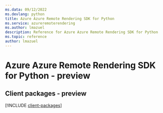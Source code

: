 ```yaml
---
ms.data: 09/12/2022
ms.devlang: python
title: Azure Azure Remote Rendering SDK for Python
ms.service: azureremoterendering
ms.author: lmazuel
description: Reference for Azure Azure Remote Rendering SDK for Python
ms.topic: reference
author: lmazuel
---
```

# Azure Azure Remote Rendering SDK for Python - preview

## Client packages - preview
[!INCLUDE [client-packages](azure-remote-rendering-client-index.md)]